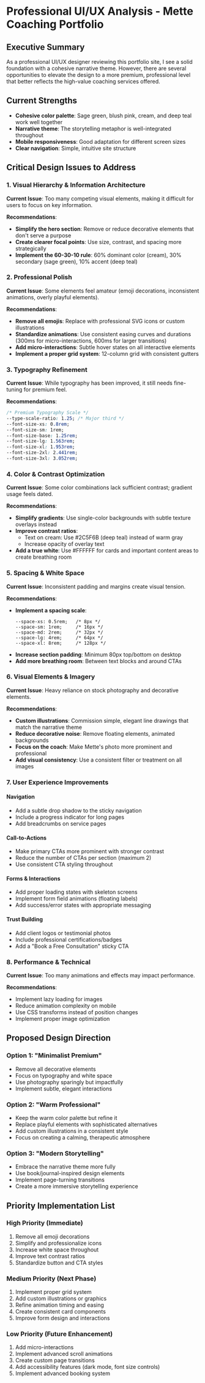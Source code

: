 # Professional UI/UX Analysis - Mette Coaching Portfolio

## Executive Summary
As a professional UI/UX designer reviewing this portfolio site, I see a solid foundation with a cohesive narrative theme. However, there are several opportunities to elevate the design to a more premium, professional level that better reflects the high-value coaching services offered.

## Current Strengths
- **Cohesive color palette**: Sage green, blush pink, cream, and deep teal work well together
- **Narrative theme**: The storytelling metaphor is well-integrated throughout
- **Mobile responsiveness**: Good adaptation for different screen sizes
- **Clear navigation**: Simple, intuitive site structure

## Critical Design Issues to Address

### 1. **Visual Hierarchy & Information Architecture**
**Current Issue**: Too many competing visual elements, making it difficult for users to focus on key information.

**Recommendations**:
- **Simplify the hero section**: Remove or reduce decorative elements that don't serve a purpose
- **Create clearer focal points**: Use size, contrast, and spacing more strategically
- **Implement the 60-30-10 rule**: 60% dominant color (cream), 30% secondary (sage green), 10% accent (deep teal)

### 2. **Professional Polish**
**Current Issue**: Some elements feel amateur (emoji decorations, inconsistent animations, overly playful elements).

**Recommendations**:
- **Remove all emojis**: Replace with professional SVG icons or custom illustrations
- **Standardize animations**: Use consistent easing curves and durations (300ms for micro-interactions, 600ms for larger transitions)
- **Add micro-interactions**: Subtle hover states on all interactive elements
- **Implement a proper grid system**: 12-column grid with consistent gutters

### 3. **Typography Refinement**
**Current Issue**: While typography has been improved, it still needs fine-tuning for premium feel.

**Recommendations**:
```css
/* Premium Typography Scale */
--type-scale-ratio: 1.25; /* Major third */
--font-size-xs: 0.8rem;
--font-size-sm: 1rem;
--font-size-base: 1.25rem;
--font-size-lg: 1.563rem;
--font-size-xl: 1.953rem;
--font-size-2xl: 2.441rem;
--font-size-3xl: 3.052rem;
```

### 4. **Color & Contrast Optimization**
**Current Issue**: Some color combinations lack sufficient contrast; gradient usage feels dated.

**Recommendations**:
- **Simplify gradients**: Use single-color backgrounds with subtle texture overlays instead
- **Improve contrast ratios**: 
  - Text on cream: Use #2C5F6B (deep teal) instead of warm gray
  - Increase opacity of overlay text
- **Add a true white**: Use #FFFFFF for cards and important content areas to create breathing room

### 5. **Spacing & White Space**
**Current Issue**: Inconsistent padding and margins create visual tension.

**Recommendations**:
- **Implement a spacing scale**: 
  ```
  --space-xs: 0.5rem;   /* 8px */
  --space-sm: 1rem;     /* 16px */
  --space-md: 2rem;     /* 32px */
  --space-lg: 4rem;     /* 64px */
  --space-xl: 8rem;     /* 128px */
  ```
- **Increase section padding**: Minimum 80px top/bottom on desktop
- **Add more breathing room**: Between text blocks and around CTAs

### 6. **Visual Elements & Imagery**
**Current Issue**: Heavy reliance on stock photography and decorative elements.

**Recommendations**:
- **Custom illustrations**: Commission simple, elegant line drawings that match the narrative theme
- **Reduce decorative noise**: Remove floating elements, animated backgrounds
- **Focus on the coach**: Make Mette's photo more prominent and professional
- **Add visual consistency**: Use a consistent filter or treatment on all images

### 7. **User Experience Improvements**

#### Navigation
- Add a subtle drop shadow to the sticky navigation
- Include a progress indicator for long pages
- Add breadcrumbs on service pages

#### Call-to-Actions
- Make primary CTAs more prominent with stronger contrast
- Reduce the number of CTAs per section (maximum 2)
- Use consistent CTA styling throughout

#### Forms & Interactions
- Add proper loading states with skeleton screens
- Implement form field animations (floating labels)
- Add success/error states with appropriate messaging

#### Trust Building
- Add client logos or testimonial photos
- Include professional certifications/badges
- Add a "Book a Free Consultation" sticky CTA

### 8. **Performance & Technical**
**Current Issue**: Too many animations and effects may impact performance.

**Recommendations**:
- Implement lazy loading for images
- Reduce animation complexity on mobile
- Use CSS transforms instead of position changes
- Implement proper image optimization

## Proposed Design Direction

### Option 1: "Minimalist Premium"
- Remove all decorative elements
- Focus on typography and white space
- Use photography sparingly but impactfully
- Implement subtle, elegant interactions

### Option 2: "Warm Professional"
- Keep the warm color palette but refine it
- Replace playful elements with sophisticated alternatives
- Add custom illustrations in a consistent style
- Focus on creating a calming, therapeutic atmosphere

### Option 3: "Modern Storytelling"
- Embrace the narrative theme more fully
- Use book/journal-inspired design elements
- Implement page-turning transitions
- Create a more immersive storytelling experience

## Priority Implementation List

### High Priority (Immediate)
1. Remove all emoji decorations
2. Simplify and professionalize icons
3. Increase white space throughout
4. Improve text contrast ratios
5. Standardize button and CTA styles

### Medium Priority (Next Phase)
1. Implement proper grid system
2. Add custom illustrations or graphics
3. Refine animation timing and easing
4. Create consistent card components
5. Improve form design and interactions

### Low Priority (Future Enhancement)
1. Add micro-interactions
2. Implement advanced scroll animations
3. Create custom page transitions
4. Add accessibility features (dark mode, font size controls)
5. Implement advanced booking system
